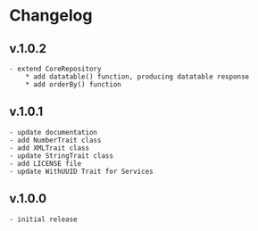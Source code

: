 # Changelog
## v.1.0.2
    - extend CoreRepository
        * add datatable() function, producing datatable response
        * add orderBy() function
## v.1.0.1
    - update documentation
    - add NumberTrait class
    - add XMLTrait class
    - update StringTrait class
    - add LICENSE file
    - update WithUUID Trait for Services
## v.1.0.0
    - initial release 